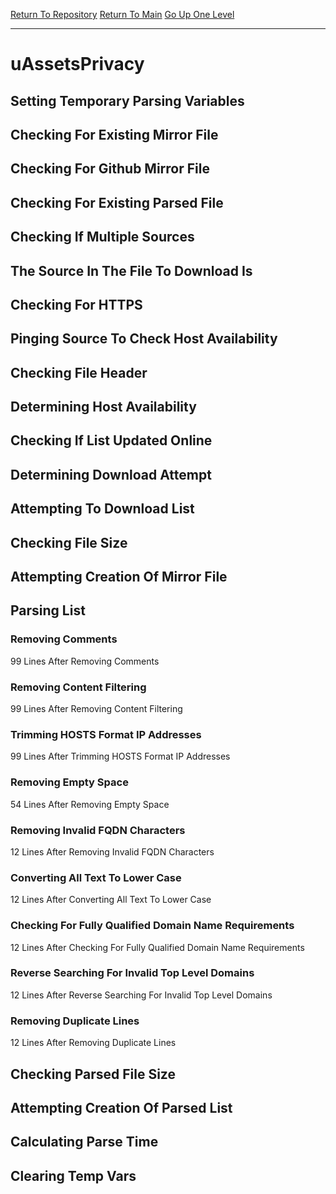 [Return To Repository](https://github.com/deathbybandaid/piholeparser/)
[Return To Main](https://github.com/deathbybandaid/piholeparser/blob/master/RecentRunLogs/Mainlog.md)
[Go Up One Level](https://github.com/deathbybandaid/piholeparser/blob/master/RecentRunLogs/TopLevelScripts/30-Processing-External-Blacklists.md)
____________________________________
# uAssetsPrivacy
## Setting Temporary Parsing Variables
## Checking For Existing Mirror File
## Checking For Github Mirror File
## Checking For Existing Parsed File
## Checking If Multiple Sources
## The Source In The File To Download Is
## Checking For HTTPS
## Pinging Source To Check Host Availability
## Checking File Header
## Determining Host Availability
## Checking If List Updated Online
## Determining Download Attempt
## Attempting To Download List
## Checking File Size
## Attempting Creation Of Mirror File
## Parsing List
### Removing Comments
99 Lines After Removing Comments
### Removing Content Filtering
99 Lines After Removing Content Filtering
### Trimming HOSTS Format IP Addresses
99 Lines After Trimming HOSTS Format IP Addresses
### Removing Empty Space
54 Lines After Removing Empty Space
### Removing Invalid FQDN Characters
12 Lines After Removing Invalid FQDN Characters
### Converting All Text To Lower Case
12 Lines After Converting All Text To Lower Case
### Checking For Fully Qualified Domain Name Requirements
12 Lines After Checking For Fully Qualified Domain Name Requirements
### Reverse Searching For Invalid Top Level Domains
12 Lines After Reverse Searching For Invalid Top Level Domains
### Removing Duplicate Lines
12 Lines After Removing Duplicate Lines
## Checking Parsed File Size
## Attempting Creation Of Parsed List
## Calculating Parse Time
## Clearing Temp Vars
